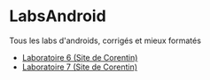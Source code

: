 # LabsAndroid
Tous les labs d'androids, corrigés et mieux formatés

- [Laboratoire 6 (Site de Corentin)](http://web.corentinbrunel.ca/androidlabs/lab06/)
- [Laboratoire 7 (Site de Corentin)](http://web.corentinbrunel.ca/androidlabs/lab07/)
